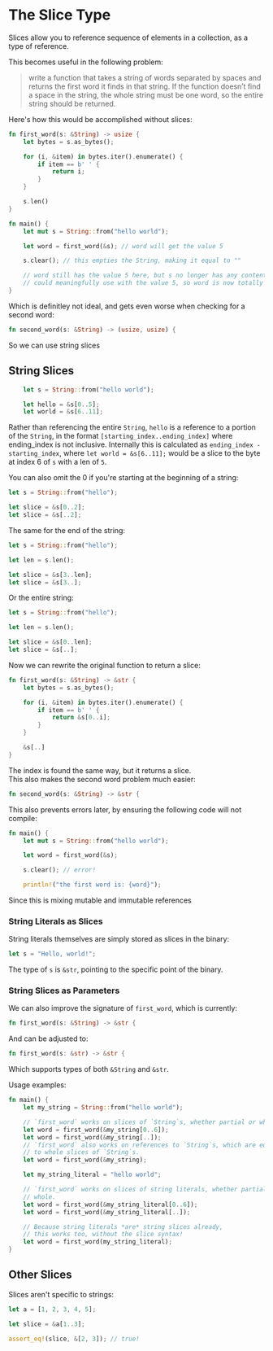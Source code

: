 # The Slice Type
Slices allow you to reference sequence of elements in a collection, as a type of reference.

This becomes useful in the following problem:
> write a function that takes a string of words separated by spaces and returns the first word it finds in that string. If the function doesn’t find a space in the string, the whole string must be one word, so the entire string should be returned.

Here's how this would be accomplished without slices:
```rs
fn first_word(s: &String) -> usize {
    let bytes = s.as_bytes();

    for (i, &item) in bytes.iter().enumerate() {
        if item == b' ' {
            return i;
        }
    }

    s.len()
}
```
```rs
fn main() {
    let mut s = String::from("hello world");

    let word = first_word(&s); // word will get the value 5

    s.clear(); // this empties the String, making it equal to ""

    // word still has the value 5 here, but s no longer has any content that we
    // could meaningfully use with the value 5, so word is now totally invalid!
}
```
Which is definitley not ideal, and gets even worse when checking for a second word:
```rs
fn second_word(s: &String) -> (usize, usize) {
```
So we can use string slices
## String Slices
```rs
    let s = String::from("hello world");

    let hello = &s[0..5];
    let world = &s[6..11];
```
Rather than referencing the entire `String`, `hello` is a reference to a portion of the `String`, in the format `[starting_index..ending_index]` where ending_index is not inclusive.
Internally this is calculated as `ending_index - starting_index`, where `let world = &s[6..11];` would be a slice to the byte at index 6 of `s` with a len of `5`.

You can also omit the 0 if you're starting at the beginning of a string:
```rs
let s = String::from("hello");

let slice = &s[0..2];
let slice = &s[..2];
```
The same for the end of the string:
```rs
let s = String::from("hello");

let len = s.len();

let slice = &s[3..len];
let slice = &s[3..];
```
Or the entire string:
```rs
let s = String::from("hello");

let len = s.len();

let slice = &s[0..len];
let slice = &s[..];
```
Now we can rewrite the original function to return a slice:
```rs
fn first_word(s: &String) -> &str {
    let bytes = s.as_bytes();

    for (i, &item) in bytes.iter().enumerate() {
        if item == b' ' {
            return &s[0..i];
        }
    }

    &s[..]
}
```
The index is found the same way, but it returns a slice.\
This also makes the second word problem much easier:
```rs
fn second_word(s: &String) -> &str {
```
This also prevents errors later, by ensuring the following code will not compile:
```rs
fn main() {
    let mut s = String::from("hello world");

    let word = first_word(&s);

    s.clear(); // error!

    println!("the first word is: {word}");
```
Since this is mixing mutable and immutable references
### String Literals as Slices
String literals themselves are simply stored as slices in the binary:
```rs
let s = "Hello, world!";
```
The type of `s` is `&str`, pointing to the specific point of the binary.
### String Slices as Parameters
We can also improve the signature of `first_word`, which is currently:
```rs
fn first_word(s: &String) -> &str {
```
And can be adjusted to:
```rs
fn first_word(s: &str) -> &str {
```
Which supports types of both `&String` and `&str`.

Usage examples:
```rs
fn main() {
    let my_string = String::from("hello world");

    // `first_word` works on slices of `String`s, whether partial or whole.
    let word = first_word(&my_string[0..6]);
    let word = first_word(&my_string[..]);
    // `first_word` also works on references to `String`s, which are equivalent
    // to whole slices of `String`s.
    let word = first_word(&my_string);

    let my_string_literal = "hello world";

    // `first_word` works on slices of string literals, whether partial or
    // whole.
    let word = first_word(&my_string_literal[0..6]);
    let word = first_word(&my_string_literal[..]);

    // Because string literals *are* string slices already,
    // this works too, without the slice syntax!
    let word = first_word(my_string_literal);
}
```
## Other Slices
Slices aren't specific to strings:
```rs
let a = [1, 2, 3, 4, 5];

let slice = &a[1..3];

assert_eq!(slice, &[2, 3]); // true!
```
